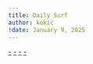 ```yaml
---
title: Daily Surf
author: kokic
!date: January 9, 2025
---
```


[-](/daily-surf/fibonacci-flip.md#:embed)
[-](/daily-surf/nvidia-fps-gpu-cpu.md#:embed)
[-](/daily-surf/gaussian-integral.md#:embed)
[-](/daily-surf/wolfram-engine.md#:embed)

